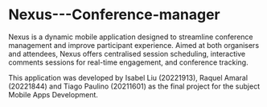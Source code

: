# Nexus---Conference-manager
Nexus is a dynamic mobile application designed to streamline conference management and improve participant experience. Aimed at both organisers and attendees, Nexus offers centralised session scheduling, interactive comments sessions for real-time engagement, and conference tracking.

This application was developed by Isabel Liu (20221913), Raquel Amaral (20221844) and Tiago Paulino (20211601) as the final project for the subject Mobile Apps Development.
